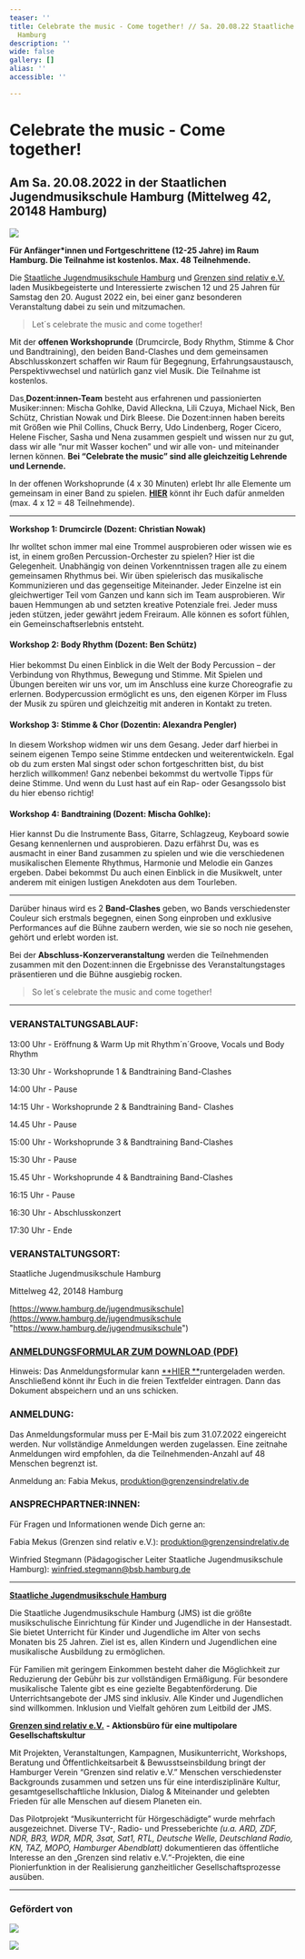 ```yaml
---
teaser: ''
title: Celebrate the music - Come together! // Sa. 20.08.22 Staatliche Jugendmusikschule
  Hamburg
description: ''
wide: false
gallery: []
alias: ''
accessible: ''

---
```

# Celebrate the music - Come together!

## Am Sa. 20.08.2022 in der Staatlichen Jugendmusikschule Hamburg (Mittelweg 42, 20148 Hamburg)

![](/media/2022/06/celebrate-the-music-20-08_web_02_neu.png)

**Für Anfänger*innen und Fortgeschrittene (12-25 Jahre) im Raum Hamburg. Die Teilnahme ist kostenlos. Max. 48 Teilnehmende.**

Die [Staatliche Jugendmusikschule Hamburg](http://www.hamburg.de/jugendmusikschule) und [Grenzen sind relativ e.V.](http://www.grenzensindrelativ.de) laden Musikbegeisterte und Interessierte zwischen 12 und 25 Jahren für Samstag den 20. August 2022 ein, bei einer ganz besonderen Veranstaltung dabei zu sein und mitzumachen.

> Let´s celebrate the music and come together!

Mit der **offenen Workshoprunde** (Drumcircle, Body Rhythm, Stimme & Chor und Bandtraining), den beiden Band-Clashes und dem gemeinsamen Abschlusskonzert schaffen wir Raum für Begegnung, Erfahrungsaustausch, Perspektivwechsel und natürlich ganz viel Musik. Die Teilnahme ist kostenlos.

Das[ ](https://www.grenzensindrelativ.de/aktivitaeten/projekte-und-veranstaltungen/erlebnistage-inklusion-durch-musik/dozenten-team-workshops)**Dozent:innen-Team** besteht aus erfahrenen und passionierten Musiker:innen: Mischa Gohlke, David Alleckna, Lili Czuya, Michael Nick, Ben Schütz, Christian Nowak und Dirk Bleese. Die Dozent:innen haben bereits mit Größen wie Phil Collins, Chuck Berry, Udo Lindenberg, Roger Cicero, Helene Fischer, Sasha und Nena zusammen gespielt und wissen nur zu gut, dass wir alle “nur mit Wasser kochen” und wir alle von- und miteinander lernen können. **Bei “Celebrate the music” sind alle gleichzeitig Lehrende und Lernende.**

In der offenen Workshoprunde (4 x 30 Minuten) erlebt Ihr alle Elemente um gemeinsam in einer Band zu spielen. [**HIER**](https://drive.google.com/file/d/1dBKXsm_OK1_OhdASMoLzOLrpAoLH86dx/view?usp=sharing) könnt ihr Euch dafür anmelden (max. 4 x 12 = 48 Teilnehmende).

***

**Workshop 1: Drumcircle (Dozent: Christian Nowak)**

Ihr wolltet schon immer mal eine Trommel ausprobieren oder wissen wie es ist, in einem großen Percussion-Orchester zu spielen? Hier ist die Gelegenheit. Unabhängig von deinen Vorkenntnissen tragen alle zu einem gemeinsamen Rhythmus bei. Wir üben spielerisch das musikalische Kommunizieren und das gegenseitige Miteinander. Jeder Einzelne ist ein gleichwertiger Teil vom Ganzen und kann sich im Team ausprobieren. Wir bauen Hemmungen ab und setzten kreative Potenziale frei. Jeder muss jeden stützen, jeder gewährt jedem Freiraum. Alle können es sofort fühlen, ein Gemeinschaftserlebnis entsteht.

#### **Workshop 2: Body Rhythm (Dozent: Ben Schütz)**

Hier bekommst Du einen Einblick in die Welt der Body Percussion – der Verbindung von Rhythmus, Bewegung und Stimme. Mit Spielen und Übungen bereiten wir uns vor, um im Anschluss eine kurze Choreografie zu erlernen. Bodypercussion ermöglicht es uns, den eigenen Körper im Fluss der Musik zu spüren und gleichzeitig mit anderen in Kontakt zu treten.

#### **Workshop 3: Stimme & Chor (Dozentin: Alexandra Pengler)**

In diesem Workshop widmen wir uns dem Gesang. Jeder darf hierbei in seinem eigenen Tempo seine Stimme entdecken und weiterentwickeln. Egal ob du zum ersten Mal singst oder schon fortgeschritten bist, du bist herzlich willkommen! Ganz nebenbei bekommst du wertvolle Tipps für deine Stimme. Und wenn du Lust hast auf ein Rap- oder Gesangssolo bist du hier ebenso richtig!

#### **Workshop 4: Bandtraining (Dozent: Mischa Gohlke):**

Hier kannst Du die Instrumente Bass, Gitarre, Schlagzeug, Keyboard sowie Gesang kennenlernen und ausprobieren. Dazu erfährst Du, was es ausmacht in einer Band zusammen zu spielen und wie die verschiedenen musikalischen Elemente Rhythmus, Harmonie und Melodie ein Ganzes ergeben. Dabei bekommst Du auch einen Einblick in die Musikwelt, unter anderem mit einigen lustigen Anekdoten aus dem Tourleben.

***

Darüber hinaus wird es 2 **Band-Clashes** geben, wo Bands verschiedenster Couleur sich erstmals begegnen, einen Song einproben und exklusive Performances auf die Bühne zaubern werden, wie sie so noch nie gesehen, gehört und erlebt worden ist.

Bei der **Abschluss-Konzerveranstaltung** werden die Teilnehmenden zusammen mit den Dozent:innen die Ergebnisse des Veranstaltungstages präsentieren und die Bühne ausgiebig rocken.

> So let´s celebrate the music and come together!

***

### **VERANSTALTUNGSABLAUF:**

13:00 Uhr - Eröffnung & Warm Up mit Rhythm´n´Groove, Vocals und Body Rhythm

13:30 Uhr - Workshoprunde 1 & Bandtraining Band-Clashes

14:00 Uhr - Pause

14:15 Uhr - Workshoprunde 2 & Bandtraining Band- Clashes

14\.45 Uhr - Pause

15:00 Uhr - Workshoprunde 3 & Bandtraining Band-Clashes

15:30 Uhr - Pause

15\.45 Uhr - Workshoprunde 4 & Bandtraining Band-Clashes

16:15 Uhr - Pause

16:30 Uhr - Abschlusskonzert

17:30 Uhr - Ende

### **VERANSTALTUNGSORT:**

Staatliche Jugendmusikschule Hamburg

Mittelweg 42, 20148 Hamburg

[https://www.hamburg.de/jugendmusikschule](https://www.hamburg.de/jugendmusikschule "https://www.hamburg.de/jugendmusikschule")

### [**ANMELDUNGSFORMULAR ZUM DOWNLOAD (PDF)**](https://drive.google.com/file/d/1dBKXsm_OK1_OhdASMoLzOLrpAoLH86dx/view?usp=sharing)

Hinweis: Das Anmeldungsformular kann [**HIER **](https://drive.google.com/file/d/1dBKXsm_OK1_OhdASMoLzOLrpAoLH86dx/view?usp=sharing)runtergeladen werden. Anschließend könnt ihr Euch in die freien Textfelder eintragen. Dann das Dokument abspeichern und an uns schicken. 

### **ANMELDUNG:**

Das Anmeldungsformular muss per E-Mail bis zum 31.07.2022 eingereicht werden. Nur vollständige Anmeldungen werden zugelassen. Eine zeitnahe Anmeldungen wird empfohlen, da die Teilnehmenden-Anzahl auf 48 Menschen begrenzt ist.

Anmeldung an: Fabia Mekus, [produktion@grenzensindrelativ.de](mailto:produktion@grenzensindrelativ.de)

### **ANSPRECHPARTNER:INNEN:**

Für Fragen und Informationen wende Dich gerne an:

Fabia Mekus (Grenzen sind relativ e.V.): [produktion@grenzensindrelativ.de](mailto:produktion@grenzensindrelativ.de)

Winfried Stegmann (Pädagogischer Leiter Staatliche Jugendmusikschule Hamburg): [winfried.stegmann@bsb.hamburg.de](mailto:winfried.stegmann@bsb.hamburg.de)

***

[**Staatliche Jugendmusikschule Hamburg**](https://www.hamburg.de/jugendmusikschule)

Die Staatliche Jugendmusikschule Hamburg (JMS) ist die größte musikschulische Einrichtung für Kinder und Jugendliche in der Hansestadt. Sie bietet Unterricht für Kinder und Jugendliche im Alter von sechs Monaten bis 25 Jahren. Ziel ist es, allen Kindern und Jugendlichen eine musikalische Ausbildung zu ermöglichen.

Für Familien mit geringem Einkommen besteht daher die Möglichkeit zur Reduzierung der Gebühr bis zur vollständigen Ermäßigung. Für besondere musikalische Talente gibt es eine gezielte Begabtenförderung. Die Unterrichtsangebote der JMS sind inklusiv. Alle Kinder und Jugendlichen sind willkommen. Inklusion und Vielfalt gehören zum Leitbild der JMS.

[**Grenzen sind relativ e.V.**](https://www.grenzensindrelativ.de/) **- Aktionsbüro für eine multipolare Gesellschaftskultur**

Mit Projekten, Veranstaltungen, Kampagnen, Musikunterricht, Workshops, Beratung und Öffentlichkeitsarbeit & Bewusstseinsbildung bringt der Hamburger Verein “Grenzen sind relativ e.V.” Menschen verschiedenster Backgrounds zusammen und setzen uns für eine interdisziplinäre Kultur, gesamtgesellschaftliche Inklusion, Dialog & Miteinander und gelebten Frieden für alle Menschen auf diesem Planeten ein.

Das Pilotprojekt “Мusikunterricht für Hörgeschädigte” wurde mehrfach ausgezeichnet. Diverse TV-, Radio- und Presseberichte _(u.a. ARD, ZDF, NDR, BR3, WDR, MDR, 3sat, Sat1, RTL, Deutsche Welle, Deutschland Radio, KN, TAZ, MOPO, Hamburger Abendblatt)_ dokumentieren das öffentliche Interesse an den „Grenzen sind relativ e.V.“-Projekten, die eine Pionierfunktion in der Realisierung ganzheitlicher Gesellschaftsprozesse ausüben.

***

### **Gefördert von**

![](/media/2021/07/20170919100223-aktion_mensch_logo.svg)

![](/media/2022/03/stiftung_hw_logo_rgb_inumlauf.JPG)